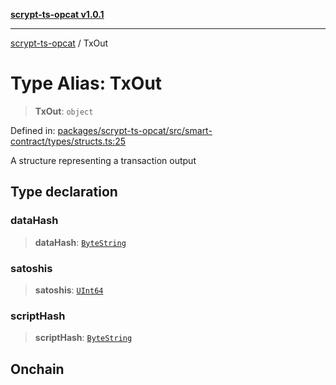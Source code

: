 [**scrypt-ts-opcat v1.0.1**](../README.md)

***

[scrypt-ts-opcat](../README.md) / TxOut

# Type Alias: TxOut

> **TxOut**: `object`

Defined in: [packages/scrypt-ts-opcat/src/smart-contract/types/structs.ts:25](https://github.com/OPCAT-Labs/ts-tools/blob/e67b8657b34dbf57f8a4f9bdf87cdc2742db16bb/packages/scrypt-ts-opcat/src/smart-contract/types/structs.ts#L25)

A structure representing a transaction output

## Type declaration

### dataHash

> **dataHash**: [`ByteString`](ByteString.md)

### satoshis

> **satoshis**: [`UInt64`](UInt64.md)

### scriptHash

> **scriptHash**: [`ByteString`](ByteString.md)

## Onchain
